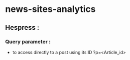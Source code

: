 # news-sites-analytics

## Hespress :
### Query parameter :
* to access directly to a post using its ID ?p=<Article_id> 